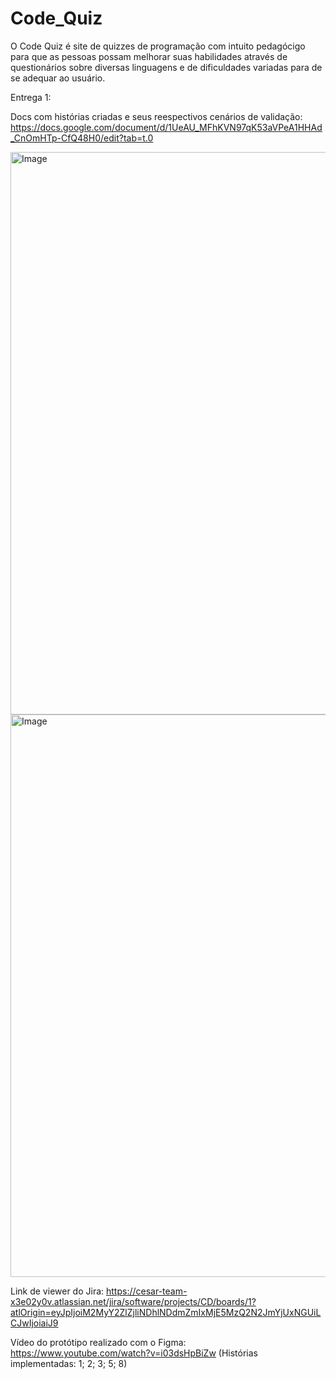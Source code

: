 # Code_Quiz
O Code Quiz é site de quizzes de programação com intuito pedagócigo para que as pessoas possam melhorar suas habilidades através de questionários sobre diversas linguagens e de dificuldades variadas para de se adequar ao usuário.

Entrega 1:

Docs com histórias criadas e seus reespectivos cenários de validação: https://docs.google.com/document/d/1UeAU_MFhKVN97qK53aVPeA1HHAd_CnOmHTp-CfQ48H0/edit?tab=t.0

<img width="1440" height="900" alt="Image" src="https://github.com/user-attachments/assets/28619592-70cf-4d30-8188-5274d4632c75" />

<img width="1440" height="900" alt="Image" src="https://github.com/user-attachments/assets/331454ee-eed6-4ed8-b895-829bc34099a6" />

Link de viewer do Jira: https://cesar-team-x3e02y0v.atlassian.net/jira/software/projects/CD/boards/1?atlOrigin=eyJpIjoiM2MyY2ZlZjliNDhlNDdmZmIxMjE5MzQ2N2JmYjUxNGUiLCJwIjoiaiJ9

Vídeo do protótipo realizado com o Figma: https://www.youtube.com/watch?v=i03dsHpBiZw (Histórias implementadas: 1; 2; 3; 5; 8)
